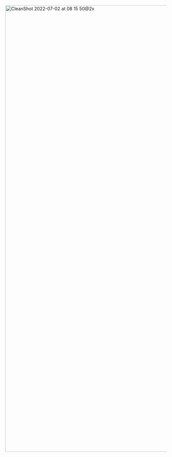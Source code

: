 <img width="1396" alt="CleanShot 2022-07-02 at 08 15 50@2x" src="https://user-images.githubusercontent.com/48234/177006372-82fd0ac1-528c-4be3-ba46-dc9c118fe8e1.png">
